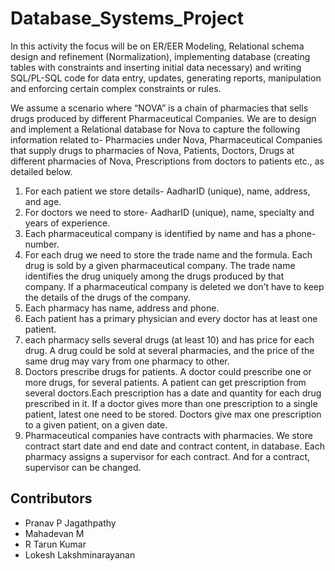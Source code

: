 # Database_Systems_Project
In this activity the focus will be on ER/EER Modeling, Relational schema design and refinement (Normalization), implementing database (creating tables with constraints and inserting initial data necessary) and writing SQL/PL-SQL code for data entry, updates, generating reports, manipulation and enforcing certain complex constraints or rules.

We assume a scenario where “NOVA” is a chain of pharmacies that sells drugs produced by different Pharmaceutical Companies. We are to design and implement a Relational database for Nova to capture the following information related to- Pharmacies under Nova, Pharmaceutical Companies that supply drugs to pharmacies of Nova, Patients, Doctors, Drugs at different pharmacies of Nova, Prescriptions from doctors to patients etc., as detailed below.
1. For each patient we store details- AadharID (unique), name, address, and age.
2. For doctors we need to store- AadharID (unique), name, specialty and years of experience.
3. Each pharmaceutical company is identified by name and has a phone-number.
4. For each drug we need to store the trade name and the formula. Each drug is sold by a given pharmaceutical company. The trade name identifies the drug
uniquely among the drugs produced by that company. If a pharmaceutical company is deleted we don’t have to keep the details of the drugs of the company.
5. Each pharmacy has name, address and phone.
6. Each patient has a primary physician and every doctor has at least one patient.
7. each pharmacy sells several drugs (at least 10) and has price for each drug. A drug could be sold at several pharmacies, and the price of the same drug may vary from one pharmacy to other.
8. Doctors prescribe drugs for patients. A doctor could prescribe one or more drugs, for several patients. A patient can get prescription from several doctors.Each prescription has a date and quantity for each drug prescribed in it. If a doctor gives more than one prescription to a single patient, latest one need to be stored. Doctors give max one prescription to a given patient, on a given date.
9. Pharmaceutical companies have contracts with pharmacies. We store contract start date and end date and contract content, in database. Each pharmacy assigns a supervisor for each contract. And for a contract, supervisor can be changed.

## Contributors
- Pranav P Jagathpathy
- Mahadevan M
- R Tarun Kumar
- Lokesh Lakshminarayanan